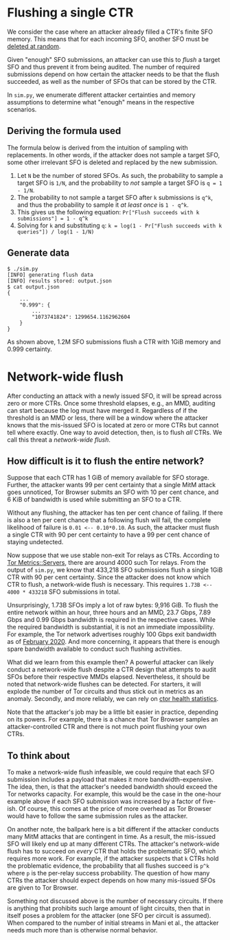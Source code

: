 # Flushing a single CTR
We consider the case where an attacker already filled a CTR's finite SFO
memory.  This means that for each incoming SFO, another SFO must be
[deleted at random](https://ritter.vg/blog-a_bit_on_certificate_transparency_gossip.html).

Given "enough" SFO submissions, an attacker can use this to _flush_ a target SFO
and thus prevent it from being audited.  The number of required submissions
depend on how certain the attacker needs to be that the flush succeeded, as
well as the number of SFOs that can be stored by the CTR.

In `sim.py`, we enumerate different attacker certainties and memory assumptions
to determine what "enough" means in the respective scenarios.

## Deriving the formula used
The formula below is derived from the intuition of sampling with
replacements.  In other words, if the attacker does not sample a target SFO,
some other irrelevant SFO is deleted and replaced by the new submission.

1. Let `N` be the number of stored SFOs.  As such, the probability to sample a
target SFO is `1/N`, and the probability to _not_ sample a target SFO is
`q = 1 - 1/N`.
2. The probability to not sample a target SFO after `k` submissions is `q^k`,
and thus the probability to sample it _at least once_ is `1 - q^k`.
3.  This gives us the following equation:
`Pr["Flush succeeds with k submissions"] = 1 - q^k`
4. Solving for `k` and substituting `q`:
`k = log(1 - Pr["Flush succeeds with k queries"]) / log(1 - 1/N)`

## Generate data
```
$ ./sim.py
[INFO] generating flush data
[INFO] results stored: output.json
$ cat output.json
{
	...
	"0.999": {
		...
		"1073741824": 1299654.1162962604
	}
}
```

As shown above, 1.2M SFO submissions flush a CTR with 1GiB memory and 0.999
certainty.

# Network-wide flush
After conducting an attack with a newly issued SFO, it will be spread across
zero or more CTRs.  Once some threshold elapses, e.g., an MMD, auditing can
start because the log must have merged it.  Regardless of if the threshold is an
MMD or less, there will be a window where the attacker knows that the
mis-issued SFO is located at zero or more CTRs but cannot tell where exactly.
One way to avoid detection, then, is to flush _all_ CTRs.  We call this threat a
_network-wide flush_.

## How difficult is it to flush the entire network?
Suppose that each CTR has 1 GiB of memory available for SFO storage.  Further,
the attacker wants 99 per cent certainty that a single MitM attack goes
unnoticed, Tor Browser submits an SFO with 10 per cent chance, and 6 KiB
of bandwidth is used while submitting an SFO to a CTR.

Without any flushing, the attacker has ten per cent chance of failing.  If there
is also a ten per cent chance that a following flush will fail, the complete
likelihood of failure is `0.01 <-- 0.10*0.10`.  As such, the attacker must flush
a single CTR with 90 per cent certainty to have a 99 per cent chance of staying
undetected.

Now suppose that we use stable non-exit Tor relays as CTRs.  According to
[Tor Metrics::Servers](https://metrics.torproject.org/relayflags.html), there
are around 4000 such Tor relays.  From the output of `sim.py`, we know that
433,218 SFO submissions flush a single 1GiB CTR with 90 per cent certainty.
Since the attacker does not know which CTR to flush, a network-wide flush is
necessary.  This requires `1.73B <-- 4000 * 433218` SFO submissions in total.

Unsurprisingly, 1.73B SFOs imply a lot of raw bytes: 9,916 GiB.  To
flush the entire network within an hour, three hours and an MMD, 23.7 Gbps, 7.89
Gbps and 0.99 Gbps bandwidth is required in the respective cases.  While the
required bandwidth is substantial, it is not an immediate impossibility.  For
example, the Tor network advertises roughly 100 Gbps exit bandwidth
as of [February 2020](https://metrics.torproject.org/bandwidth-flags.html).  And
more concerning, it appears that there is enough spare bandwidth available to
conduct such flushing activities.

What did we learn from this example then?  A powerful attacker can likely
conduct a network-wide flush despite a CTR design that attempts to audit SFOs
before their respective MMDs elapsed.  Nevertheless, it should be noted that
network-wide flushes can be detected.  For starters, it will explode the number
of Tor circuits and thus stick out in metrics as an anomaly.  Secondly, and more
reliably, we can rely on [ctor health
statistics](https://github.com/rgdd/ctor/blob/master/proposals/ctor-health.md).

Note that the attacker's job may be a little bit easier in practice, depending
on its powers.  For example, there is a chance that Tor Browser samples an
attacker-controlled CTR and there is not much point flushing your own CTRs.

## To think about
To make a network-wide flush infeasible, we could require that each SFO
submission includes a payload that makes it more bandwidth-expensive.  The idea,
then, is that the attacker's needed bandwidth should exceed the Tor networks
capacity.  For example, this would be the case in the one-hour example above if
each SFO submission was increased by a factor of five-ish.  Of course, this
comes at the price of more overhead as Tor Browser would have to follow the same
submission rules as the attacker.

On another note, the ballpark here is a bit different if the attacker conducts
many MitM attacks that are contingent in time.  As a result, the mis-issued SFO
will likely end up at many different CTRs.  The attacker's network-wide flush
has to succeed on _every_ CTR that holds the problematic SFO, which requires
more work.  For example, if the attacker suspects that `k` CTRs hold the
problematic evidence, the probability that all flushes succeed is `p^k` where
`p` is the per-relay success probability.  The question of how many CTRs the
attacker should expect depends on how many mis-issued SFOs are given to Tor
Browser.

Something not discussed above is the number of necessary circuits.  If there is
anything that prohibits such large amount of light circuits, then that in itself
poses a problem for the attacker (one SFO per circuit is assumed).  When
compared to the number of initial streams in Mani et al., the attacker needs
much more than is otherwise normal behavior.
